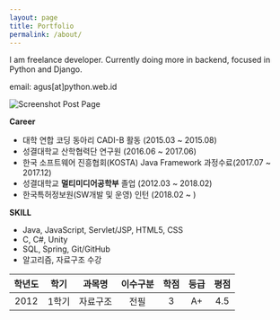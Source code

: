 ```yaml
---
layout: page
title: Portfolio
permalink: /about/
---
```


I am freelance developer. Currently doing more in backend, focused in Python and Django.

email: agus[at]python.web.id

![Screenshot Post Page](https://raw.githubusercontent.com/agusmakmun/agusmakmun.github.io/master/static/img/screenshot-post-page.png  "Screenshot Post Page")


**Career**

* 대학 연합 코딩 동아리 CADI-B 활동 (2015.03 ~ 2015.08)
* 성결대학교 산학협력단 연구원 (2016.06 ~ 2017.06)
* 한국 소프트웨어 진흥협회(KOSTA) Java Framework 과정수료(2017.07 ~ 2017.12)
* 성결대학교 **멀티미디어공학부** 졸업 (2012.03 ~ 2018.02)
* 한국특허정보원(SW개발 및 운영) 인턴 (2018.02 ~ )

**SKILL**

* Java, JavaScript, Servlet/JSP, HTML5, CSS
* C, C#, Unity
* SQL, Spring, Git/GitHub
* 알고리즘, 자료구조 수강

| 학년도 | 학기 | 과목명 | 이수구분 | 학점 | 등급 | 평점 |
| :--------: | :--------: | :--------: | :--------: | :--------: | :--------: | :--------: |
| 2012 | 1학기 | 자료구조 | 전필 | 3 | A+ | 4.5 |


